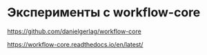 
# Эксперименты с workflow-core

https://github.com/danielgerlag/workflow-core

https://workflow-core.readthedocs.io/en/latest/